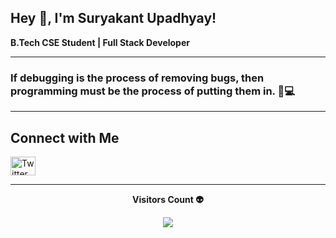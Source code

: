 ## Hey 👋, I'm Suryakant Upadhyay!

**B.Tech CSE Student | Full Stack Developer**

---

### If debugging is the process of removing bugs, then programming must be the process of putting them in. 🐛💻

---

## Connect with Me

<a href="https://twitter.com/GivenBY_" target="_blank"><img align="center" src="https://github.com/GivenBY/GivenBY/assets/32999024/368e3ffe-8643-4032-b76b-b91fd425ac7a" alt="Twitter" height="30" width="40" /></a>


---

<div align="center">
  <p align="center"><b>Visitors Count 👽 </b></p>  
  <p align="center"><img align="center" src="https://profile-counter.glitch.me/GivenBY/count.svg" /></p> 
</div>
